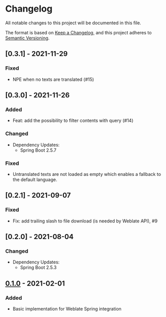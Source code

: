 # Changelog

All notable changes to this project will be documented in this file.

The format is based on [Keep a Changelog](https://keepachangelog.com/en/1.0.0/), and this project adheres
to [Semantic Versioning](https://semver.org/spec/v2.0.0.html).

## [0.3.1] - 2021-11-29 

### Fixed

- NPE when no texts are translated (#15)

## [0.3.0] - 2021-11-26

### Added

- Feat: add the possibility to filter contents with query (#14)

### Changed

- Dependency Updates:
  - Spring Boot 2.5.7

### Fixed

- Untranslated texts are not loaded as empty which enables a fallback to the default language.

## [0.2.1] - 2021-09-07

### Fixed

- Fix: add trailing slash to file download (is needed by Weblate API), #9

## [0.2.0] - 2021-08-04

### Changed

- Dependency Updates:
  - Spring Boot 2.5.3

## [0.1.0] - 2021-02-01

### Added

- Basic implementation for Weblate Spring integration

[0.1.0]: https://github.com/porscheinformatik/weblate-spring/releases/tag/v0.1.0
